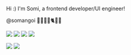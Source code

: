 Hi :) I'm Somi, a frontend developer/UI engineer!

@somangoi
🏳️‍🌈👩‍💻🐈🧘‍♀️

<img src="https://img.shields.io/badge/HTML5-E34F26?style=flat-square&logo=HTML5&logoColor=white"/> <img src="https://img.shields.io/badge/CSS3-1572B6?style=flat-square&logo=CSS3&logoColor=white"/> <img src="https://img.shields.io/badge/JavaScript-007396?style=flat-square&logo=JavaScript&logoColor=white"/> <img src="https://img.shields.io/badge/React-61DAFB?style=flat-square&logo=React&logoColor=white"/>

<a href="mailto: somi.c.hwang@gmail.com" target="_blank"><img src="https://img.shields.io/badge/somi.c.hwang@gmail.com-EA4335?style=flat-square&logo=Gmail&logoColor=white"/></a> <a href="https://navy-pie-d0d.notion.site/Somi-Hwang-57bd72ee5c4544ca8491ad57d4601294" target="_blank"><img src="https://img.shields.io/badge/Portfolio-000000?style=flat-square&logo=Notion&logoColor=white"/></a>
